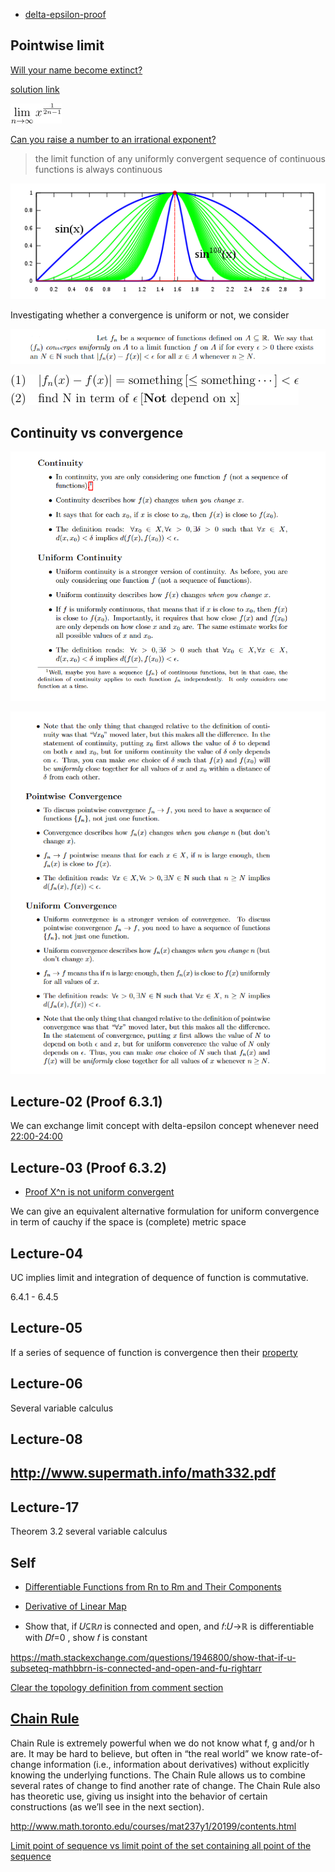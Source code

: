 - [delta-epsilon-proof](http://www.milefoot.com/math/calculus/limits/DeltaEpsilonProofs03.htm)

## Pointwise limit

[Will your name become extinct?](https://www.youtube.com/watch?v=z34XhE5oRwo)

[solution link](https://math.stackexchange.com/a/1680927/726308)

![](../images/pointwise-01.png)

[Can you raise a number to an irrational exponent?](https://math.stackexchange.com/q/55068/726308)

> the limit function of any uniformly convergent sequence of continuous functions is always continuous

![](../images/pointwise-02.png)

Investigating whether a convergence is uniform or not, we consider

![](../images/pointwise-04.PNG)

![](../images/pointwise-03.png)

## Continuity vs convergence

![](../images/pointwise-05.PNG)

![](../images/pointwise-06.PNG)

## Lecture-02 (Proof 6.3.1)

We can exchange limit concept with delta-epsilon concept whenever need [22:00-24:00](https://www.youtube.com/watch?v=qteQ6PdyHWY&list=PLdMfoghed2YIDsRZlN2CfJHuKl4-c5XEo&index=10&t=1518s)

## Lecture-03 (Proof 6.3.2)

- [Proof X^n is not uniform convergent](https://en.wikipedia.org/wiki/Uniform_convergence#Examples)

We can give an equivalent alternative formulation for uniform convergence in term of cauchy if the space is (complete) metric space

## Lecture-04

UC implies limit and integration of dequence of function is commutative.

6.4.1 - 6.4.5

## Lecture-05

If a series of sequence of function is convergence then their [property](https://www.youtube.com/watch?v=U1Z0KRuUnMw&list=PLdMfoghed2YIDsRZlN2CfJHuKl4-c5XEo&index=8&t=1654s)

## Lecture-06

Several variable calculus

## Lecture-08

## http://www.supermath.info/math332.pdf

## Lecture-17

Theorem 3.2 several variable calculus

## Self

- [Differentiable Functions from Rn to Rm and Their Components ](http://mathonline.wikidot.com/differentiable-functions-from-rn-to-rm-and-their-components)

- [Derivative of Linear Map](https://math.stackexchange.com/questions/392237/derivative-of-linear-map)

- Show that, if 𝑈⊆ℝ𝑛 is connected and open, and 𝑓:𝑈→ℝ is differentiable with 𝐷𝑓=0 , show 𝑓 is constant

https://math.stackexchange.com/questions/1946800/show-that-if-u-subseteq-mathbbrn-is-connected-and-open-and-fu-rightarr

[Clear the topology definition from comment section](https://math.stackexchange.com/questions/4127386/exercise-2-from-terry-tao-blogsite-on-compactness)

## [Chain Rule](https://sites.und.edu/timothy.prescott/apex/web/apex.Ch13.S5.html)

Chain Rule is extremely powerful when we do not know what f, g and/or h are. It may be hard to believe, but often in “the real world” we know rate-of-change information (i.e., information about derivatives) without explicitly knowing the underlying functions. The Chain Rule allows us to combine several rates of change to find another rate of change. The Chain Rule also has theoretic use, giving us insight into the behavior of certain constructions (as we’ll see in the next section).

http://www.math.toronto.edu/courses/mat237y1/20199/contents.html

[Limit point of sequence vs limit point of the set containing all point of the sequence](https://math.stackexchange.com/q/577198/736159)
